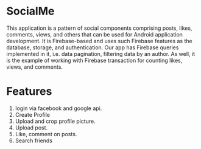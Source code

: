 # SocialMe

This application is a pattern of social components comprising posts, likes, comments, views, and others that can be used for Android application development. It is Firebase-based and uses such Firebase features as the database, storage, and authentication. Our app has Firebase queries implemented in it, i.e. data pagination, filtering data by an author. As well, it is the example of working with Firebase transaction for counting likes, views, and comments.

# Features 
1. login via facebook and google api.
2. Create Profile
3. Upload and crop profile picture.
4. Upload post.
5. Like, comment on posts.
6. Search friends 
